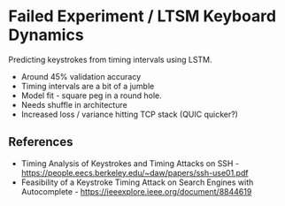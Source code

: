 # Failed Experiment / LTSM Keyboard Dynamics

Predicting keystrokes from timing intervals using LSTM.
-  Around 45% validation accuracy
- Timing intervals are a bit of a jumble
- Model fit - square peg in a round hole. 
- Needs shuffle in architecture
- Increased loss / variance hitting TCP stack (QUIC quicker?)
## References
- Timing Analysis of Keystrokes and Timing Attacks on SSH - https://people.eecs.berkeley.edu/~daw/papers/ssh-use01.pdf
- Feasibility of a Keystroke Timing Attack on Search Engines with Autocomplete - https://ieeexplore.ieee.org/document/8844619